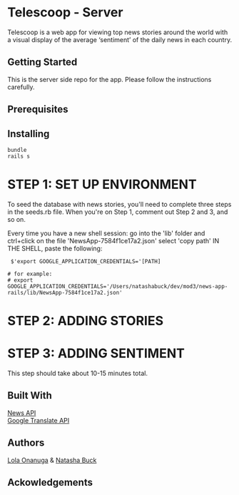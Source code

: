 # Telescoop - Server

Telescoop is a web app for viewing top news stories around the world with a visual display of the average ‘sentiment’ of the daily news in each country.


## Getting Started

This is the server side repo for the app. Please follow the instructions carefully.


## Prerequisites



## Installing

```
bundle
rails s
```

# STEP 1: SET UP ENVIRONMENT

To seed the database with news stories, you'll need to complete three steps in the seeds.rb file. When you're on Step 1, comment out Step 2 and 3, and so on. 

 Every time you have a new shell session:
     go into the 'lib' folder and ctrl+click on the file 'NewsApp-7584f1ce17a2.json'
    select 'copy path'
   IN THE SHELL, paste the following: 

   ```
    $'export GOOGLE_APPLICATION_CREDENTIALS='[PATH]
   ```

    # for example:
    # export GOOGLE_APPLICATION_CREDENTIALS='/Users/natashabuck/dev/mod3/news-app-rails/lib/NewsApp-7584f1ce17a2.json'


# STEP 2: ADDING STORIES



# STEP 3: ADDING SENTIMENT

This step should take about 10-15 minutes total. 


## Built With


[News API](https://newsapi.org)<br>
[Google Translate API](https://cloud.google.com/translate)


## Authors

[Lola Onanuga](https://github.com/lollypop036) & [Natasha Buck](https://github.com/natashabuck)


## Ackowledgements
